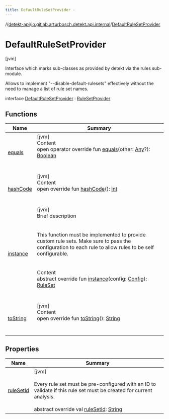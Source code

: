 ```yaml
---
title: DefaultRuleSetProvider -
---
```

//[detekt-api](../../index.md)/[io.gitlab.arturbosch.detekt.api.internal](../index.md)/[DefaultRuleSetProvider](index.md)



# DefaultRuleSetProvider  
 [jvm] 



Interface which marks sub-classes as provided by detekt via the rules sub-module.



Allows to implement "--disable-default-rulesets" effectively without the need to manage a list of rule set names.



interface [DefaultRuleSetProvider](index.md) : [RuleSetProvider](../../io.gitlab.arturbosch.detekt.api/-rule-set-provider/index.md)   


## Functions  
  
|  Name|  Summary| 
|---|---|
| [equals](../-simple-notification/index.md#kotlin/Any/equals/#kotlin.Any?/PointingToDeclaration/)| [jvm]  <br>Content  <br>open operator override fun [equals](../-simple-notification/index.md#kotlin/Any/equals/#kotlin.Any?/PointingToDeclaration/)(other: [Any](https://kotlinlang.org/api/latest/jvm/stdlib/kotlin/-any/index.html)?): [Boolean](https://kotlinlang.org/api/latest/jvm/stdlib/kotlin/-boolean/index.html)  <br><br><br>
| [hashCode](../-simple-notification/index.md#kotlin/Any/hashCode/#/PointingToDeclaration/)| [jvm]  <br>Content  <br>open override fun [hashCode](../-simple-notification/index.md#kotlin/Any/hashCode/#/PointingToDeclaration/)(): [Int](https://kotlinlang.org/api/latest/jvm/stdlib/kotlin/-int/index.html)  <br><br><br>
| [instance](../../io.gitlab.arturbosch.detekt.api/-rule-set-provider/instance.md)| [jvm]  <br>Brief description  <br><br><br>This function must be implemented to provide custom rule sets. Make sure to pass the configuration to each rule to allow rules to be self configurable.<br><br>  <br>Content  <br>abstract override fun [instance](../../io.gitlab.arturbosch.detekt.api/-rule-set-provider/instance.md)(config: [Config](../../io.gitlab.arturbosch.detekt.api/-config/index.md)): [RuleSet](../../io.gitlab.arturbosch.detekt.api/-rule-set/index.md)  <br><br><br>
| [toString](../-path-filters/-companion/index.md#kotlin/Any/toString/#/PointingToDeclaration/)| [jvm]  <br>Content  <br>open override fun [toString](../-path-filters/-companion/index.md#kotlin/Any/toString/#/PointingToDeclaration/)(): [String](https://kotlinlang.org/api/latest/jvm/stdlib/kotlin/-string/index.html)  <br><br><br>


## Properties  
  
|  Name|  Summary| 
|---|---|
| [ruleSetId](index.md#io.gitlab.arturbosch.detekt.api.internal/DefaultRuleSetProvider/ruleSetId/#/PointingToDeclaration/)|  [jvm] <br><br>Every rule set must be pre-configured with an ID to validate if this rule set must be created for current analysis.<br><br>abstract override val [ruleSetId](index.md#io.gitlab.arturbosch.detekt.api.internal/DefaultRuleSetProvider/ruleSetId/#/PointingToDeclaration/): [String](https://kotlinlang.org/api/latest/jvm/stdlib/kotlin/-string/index.html)   <br>

